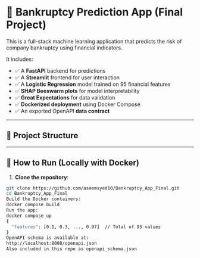 # 🧠 Bankruptcy Prediction App (Final Project)

This is a full-stack machine learning application that predicts the risk of company bankruptcy using financial indicators.

It includes:

- ✅ A **FastAPI** backend for predictions
- ✅ A **Streamlit** frontend for user interaction
- ✅ A **Logistic Regression** model trained on 95 financial features
- ✅ **SHAP Beeswarm plots** for model interpretability
- ✅ **Great Expectations** for data validation
- ✅ **Dockerized deployment** using Docker Compose
- ✅ An exported OpenAPI **data contract**

---

## 📁 Project Structure


---

## 🚀 How to Run (Locally with Docker)

1. **Clone the repository**:
```bash
git clone https://github.com/aseemsyed10/Bankruptcy_App_Final.git
cd Bankruptcy_App_Final
Build the Docker containers:
docker compose build
Run the app:
docker compose up
{
  "features": [0.1, 0.3, ..., 0.97]  // Total of 95 values
}
OpenAPI schema is available at:
http://localhost:8000/openapi.json
Also included in this repo as openapi_schema.json
